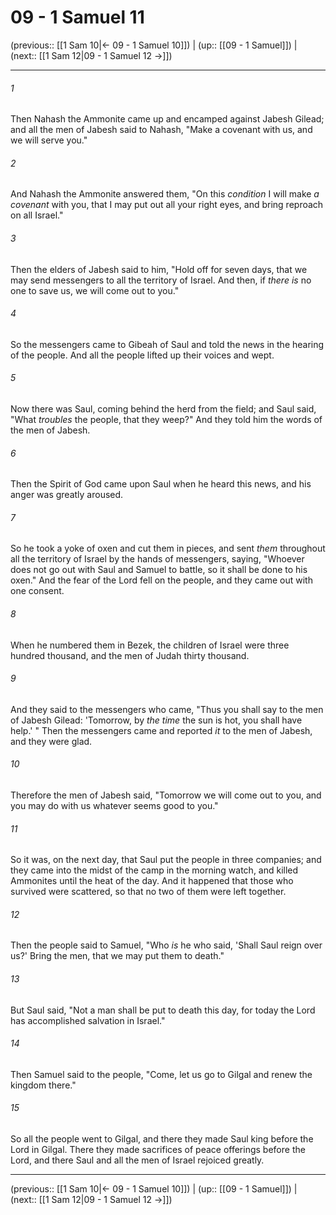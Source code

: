 # 09 - 1 Samuel 11

(previous:: [[1 Sam 10|← 09 - 1 Samuel 10]]) | (up:: [[09 - 1 Samuel]]) | (next:: [[1 Sam 12|09 - 1 Samuel 12 →]])

***


###### 1 
Then Nahash the Ammonite came up and encamped against Jabesh Gilead; and all the men of Jabesh said to Nahash, "Make a covenant with us, and we will serve you." 

###### 2 
And Nahash the Ammonite answered them, "On this _condition_ I will make _a covenant_ with you, that I may put out all your right eyes, and bring reproach on all Israel." 

###### 3 
Then the elders of Jabesh said to him, "Hold off for seven days, that we may send messengers to all the territory of Israel. And then, if _there is_ no one to save us, we will come out to you." 

###### 4 
So the messengers came to Gibeah of Saul and told the news in the hearing of the people. And all the people lifted up their voices and wept. 

###### 5 
Now there was Saul, coming behind the herd from the field; and Saul said, "What _troubles_ the people, that they weep?" And they told him the words of the men of Jabesh. 

###### 6 
Then the Spirit of God came upon Saul when he heard this news, and his anger was greatly aroused. 

###### 7 
So he took a yoke of oxen and cut them in pieces, and sent _them_ throughout all the territory of Israel by the hands of messengers, saying, "Whoever does not go out with Saul and Samuel to battle, so it shall be done to his oxen." And the fear of the Lord fell on the people, and they came out with one consent. 

###### 8 
When he numbered them in Bezek, the children of Israel were three hundred thousand, and the men of Judah thirty thousand. 

###### 9 
And they said to the messengers who came, "Thus you shall say to the men of Jabesh Gilead: 'Tomorrow, by _the time_ the sun is hot, you shall have help.' " Then the messengers came and reported _it_ to the men of Jabesh, and they were glad. 

###### 10 
Therefore the men of Jabesh said, "Tomorrow we will come out to you, and you may do with us whatever seems good to you." 

###### 11 
So it was, on the next day, that Saul put the people in three companies; and they came into the midst of the camp in the morning watch, and killed Ammonites until the heat of the day. And it happened that those who survived were scattered, so that no two of them were left together. 

###### 12 
Then the people said to Samuel, "Who _is_ he who said, 'Shall Saul reign over us?' Bring the men, that we may put them to death." 

###### 13 
But Saul said, "Not a man shall be put to death this day, for today the Lord has accomplished salvation in Israel." 

###### 14 
Then Samuel said to the people, "Come, let us go to Gilgal and renew the kingdom there." 

###### 15 
So all the people went to Gilgal, and there they made Saul king before the Lord in Gilgal. There they made sacrifices of peace offerings before the Lord, and there Saul and all the men of Israel rejoiced greatly.

***

(previous:: [[1 Sam 10|← 09 - 1 Samuel 10]]) | (up:: [[09 - 1 Samuel]]) | (next:: [[1 Sam 12|09 - 1 Samuel 12 →]])
